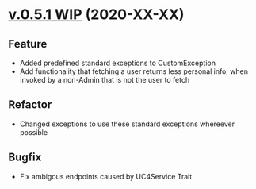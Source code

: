 # [v.0.5.1 WIP](https://github.com/upb-uc4/University-Credits-4.0/compare/v0.5.0...user-v0.5.1) (2020-XX-XX)
## Feature
- Added predefined standard exceptions to CustomException
- Add functionality that fetching a user returns less personal info, when invoked by a non-Admin that is not the user to fetch
## Refactor
- Changed exceptions to use these standard exceptions whereever possible
## Bugfix
- Fix ambigous endpoints caused by UC4Service Trait